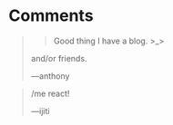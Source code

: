 # Comments

> > Good thing I have a blog. >\_>
>
> and/or friends.
>
> —anthony

> /me react!
>
> —ijiti
